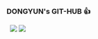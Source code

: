 ### DONGYUN's GIT-HUB 👍
   
<img src="https://img.shields.io/badge/블로그-20C997?style=flat-square&logo=Velog&logoColor=white"/> <a href="mailto:kdy452100@gmail.com"><img src="https://img.shields.io/badge/kdy452100@gmail.com-81ecec?style=flat-square&logo=Gmail&logoColor=black"/></a>



